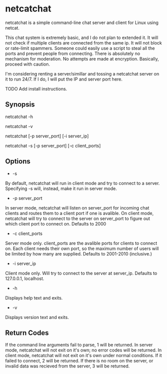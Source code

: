 # netcatchat

netcatchat is a simple command-line chat server and client for Linux using netcat.

This chat system is extremely basic, and I do not plan to extended it. It will not check if multiple clients are connected from the same ip. It will not block or rate-limit spammers. Someone could easily use a script to steal all the ports and prevent people from connecting. There is absolutely no mechanism for moderation. No attempts are made at encryption. Basically, proceed with caution.

I'm considering renting a server/simillar and tossing a netcatchat server on it to run 24/7. If I do, I will put the IP and server port here.

TODO Add install instructions.

## Synopsis

netcatchat -h

netcatchat -v

netcatchat [-p server_port] [-i server_ip]

netcatchat -s [-p server_port] [-c client_ports]

## Options

- -s

By default, netcatchat will run in client mode and try to connect to a server. Specifying -s will, instead, make it run in server mode.

- -p server_port

In server mode, netcatchat will listen on server_port for incoming chat clients and routes them to a client port if one is avalible. On client mode, netcatchat will try to connect to the server on server_port to figure out which client port to connect on. Defaults to 2000

- -c client_ports

Server mode only. client_ports are the avalible ports for clients to connect on. Each client needs their own port, so the maximum number of users will be limited by how many are supplied. Defaults to 2001-2010 (inclusive.)

- -i server_ip

Client mode only. Will try to connect to the server at server_ip. Defaults to 127.0.0.1, localhost.

- -h

Displays help text and exits.

- -v

Displays version text and exits.

## Return Codes

If the command line arguments fail to parse, 1 will be returned. In server mode, netcatchat will not exit on it's own; no error codes will be returned. In client mode, netcatchat will not exit on it's own under normal conditions. If it failed to connect, 2 will be returned. If there is no room on the server, or invalid data was recieved from the server, 3 will be returned.